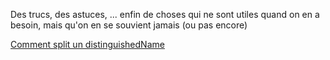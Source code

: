Des trucs, des astuces, ... enfin de choses qui ne sont utiles quand on en a besoin, mais qu'on en se souvient jamais (ou pas encore)


<a href="https://github.com/oferriere/oferriere.github.io/blob/master/Tips%20-%20comment%20split%20un%20DistinguishedName.ps1">Comment split un distinguishedName </a>
